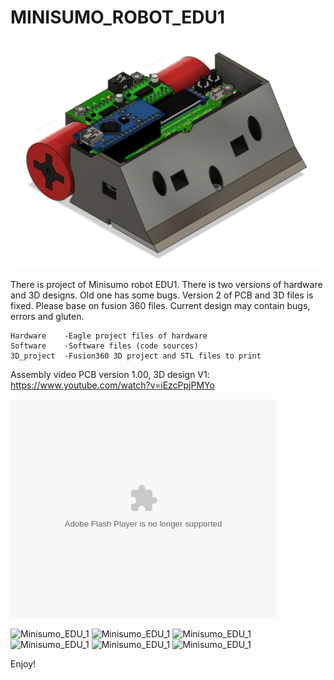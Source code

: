 # MINISUMO_ROBOT_EDU1


![Minisumo_EDU_1](/Minisumo_EDU_1/3D_project/MINISUMO_EDU_1.png)

There is project of Minisumo robot EDU1. 
There is two versions of hardware and 3D designs. Old one has some bugs. 
Version 2 of PCB and 3D files is fixed. Please base on fusion 360 files. 
Current design may contain bugs, errors and gluten. 

```
Hardware    -Eagle project files of hardware 
Software    -Software files (code sources)
3D_project  -Fusion360 3D project and STL files to print 
```

Assembly video PCB version 1.00, 3D design V1: https://www.youtube.com/watch?v=iEzcPpjPMYo

<object width="425" height="350">
  <param name="movie" value="https://www.youtube.com/watch?v=iEzcPpjPMYo" />
  <param name="wmode" value="transparent" />
  <embed src="https://www.youtube.com/watch?v=iEzcPpjPMYo"
         type="application/x-shockwave-flash"
         wmode="transparent" width="425" height="350" />
</object>


![Minisumo_EDU_1](/3D_projects/3D_EDU1_V1/Photo_0.png)
![Minisumo_EDU_1](/3D_projects/3D_EDU1_V1/Photo_5.png)
![Minisumo_EDU_1](/3D_projects/3D_EDU1_V1/Photo_6.png)
![Minisumo_EDU_1](/3D_projects/3D_EDU1_V1/Photo_7.png)
![Minisumo_EDU_1](/3D_projects/3D_EDU1_V1/Photo_8.png)
![Minisumo_EDU_1](/3D_projects/3D_EDU1_V1/Photo_9.png)

Enjoy!